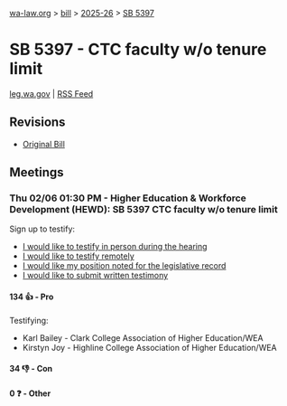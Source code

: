 [wa-law.org](/) > [bill](/bill/) > [2025-26](/bill/2025-26/) > [SB 5397](/bill/2025-26/sb/5397/)

# SB 5397 - CTC faculty w/o tenure limit
[leg.wa.gov](https://app.leg.wa.gov/billsummary?BillNumber=5397&Year=2025&Initiative=false) | [RSS Feed](./rss.xml)

## Revisions
* [Original Bill](1/)

## Meetings
### Thu 02/06 01:30 PM - Higher Education & Workforce Development (HEWD): SB 5397 CTC faculty w/o tenure limit
Sign up to testify:
* [I would like to testify in person during the hearing](https://app.leg.wa.gov/csi/Testifier/Add?chamber=House&mId=32692&aId=162763&caId=25258&tId=1)
* [I would like to testify remotely](https://app.leg.wa.gov/csi/Testifier/Add?chamber=House&mId=32692&aId=162763&caId=25258&tId=2)
* [I would like my position noted for the legislative record](https://app.leg.wa.gov/csi/Testifier/Add?chamber=House&mId=32692&aId=162763&caId=25258&tId=3)
* [I would like to submit written testimony](https://app.leg.wa.gov/csi/Testifier/Add?chamber=House&mId=32692&aId=162763&caId=25258&tId=4)

#### 134 👍 - Pro
Testifying:
* Karl Bailey - Clark College Association of Higher Education/WEA
* Kirstyn Joy - Highline College Association of Higher Education/WEA

#### 34 👎 - Con

#### 0 ❓ - Other
